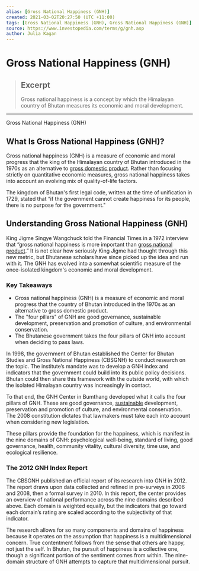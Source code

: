 ```yaml
---
alias: [Gross National Happiness (GNH)]
created: 2021-03-02T20:27:50 (UTC +11:00)
tags: [Gross National Happiness (GNH), Gross National Happiness (GNH)]
source: https://www.investopedia.com/terms/g/gnh.asp
author: Julia Kagan
---
```


# Gross National Happiness (GNH)

> ## Excerpt
> Gross national happiness is a concept by which the Himalayan country of Bhutan measures its economic and moral development.

---

Gross National Happiness (GNH)
## What Is Gross National Happiness (GNH)?

Gross national happiness (GNH) is a measure of economic and moral progress that the king of the Himalayan country of Bhutan introduced in the 1970s as an alternative to [gross domestic product](https://www.investopedia.com/terms/g/gdp.asp). Rather than focusing strictly on quantitative economic measures, gross national happiness takes into account an evolving mix of quality-of-life factors.

The kingdom of Bhutan's first legal code, written at the time of unification in 1729, stated that “if the government cannot create happiness for its people, there is no purpose for the government."

## Understanding Gross National Happiness (GNH)

King Jigme Singye Wangchuck told the Financial Times in a 1972 interview that “gross national happiness is more important than [gross national product](https://www.investopedia.com/terms/g/gnp.asp).” It is not clear how seriously King Jigme had thought through this new metric, but Bhutanese scholars have since picked up the idea and run with it. The GNH has evolved into a somewhat scientific measure of the once-isolated kingdom's economic and moral development.

### Key Takeaways

-   Gross national happiness (GNH) is a measure of economic and moral progress that the country of Bhutan introduced in the 1970s as an alternative to gross domestic product.
-   The "four pillars" of GNH are good governance, sustainable development, preservation and promotion of culture, and environmental conservation. 
-   The Bhutanese government takes the four pillars of GNH into account when deciding to pass laws.

In 1998, the government of Bhutan established the Center for Bhutan Studies and Gross National Happiness (CBSGNH) to conduct research on the topic. The institute’s mandate was to develop a GNH index and indicators that the government could build into its public policy decisions. Bhutan could then share this framework with the outside world, with which the isolated Himalayan country was increasingly in contact.

To that end, the GNH Center in Bumthang developed what it calls the four pillars of GNH. These are good governance, [sustainable](https://www.investopedia.com/terms/s/sustainability.asp) development, preservation and promotion of culture, and environmental conservation. The 2008 constitution dictates that lawmakers must take each into account when considering new legislation.

These pillars provide the foundation for the happiness, which is manifest in the nine domains of GNH: psychological well-being, standard of living, good governance, health, community vitality, cultural diversity, time use, and ecological resilience.

### The 2012 GNH Index Report

The CBSGNH published an official report of its research into GNH in 2012. The report draws upon data collected and refined in pre-surveys in 2006 and 2008, then a formal survey in 2010. In this report, the center provides an overview of national performance across the nine domains described above. Each domain is weighted equally, but the indicators that go toward each domain’s rating are scaled according to the subjectivity of that indicator.

The research allows for so many components and domains of happiness because it operates on the assumption that happiness is a multidimensional concern. True contentment follows from the sense that others are happy, not just the self. In Bhutan, the pursuit of happiness is a collective one, though a significant portion of the sentiment comes from within. The nine-domain structure of GNH attempts to capture that multidimensional pursuit.
